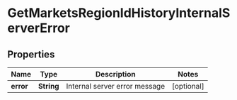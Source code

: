 
# GetMarketsRegionIdHistoryInternalServerError

## Properties
Name | Type | Description | Notes
------------ | ------------- | ------------- | -------------
**error** | **String** | Internal server error message |  [optional]




